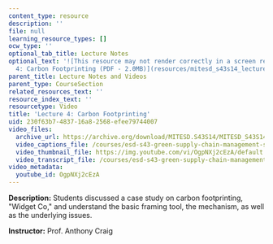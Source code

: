 ```yaml
---
content_type: resource
description: ''
file: null
learning_resource_types: []
ocw_type: ''
optional_tab_title: Lecture Notes
optional_text: '![This resource may not render correctly in a screen reader.](/images/inacessible.gif)[Lecture
  4: Carbon Footprinting (PDF - 2.0MB)](resources/mitesd_s43s14_lecture4)'
parent_title: Lecture Notes and Videos
parent_type: CourseSection
related_resources_text: ''
resource_index_text: ''
resourcetype: Video
title: 'Lecture 4: Carbon Footprinting'
uid: 230f63b7-4837-16a8-2568-efee79744007
video_files:
  archive_url: https://archive.org/download/MITESD.S43S14/MITESD_S43S14_ses04_300k.mp4
  video_captions_file: /courses/esd-s43-green-supply-chain-management-spring-2014/2d9290f77ad1536eba6ed850728cc26c_OgpNXj2cEzA.vtt
  video_thumbnail_file: https://img.youtube.com/vi/OgpNXj2cEzA/default.jpg
  video_transcript_file: /courses/esd-s43-green-supply-chain-management-spring-2014/500540041e84cc5dd043e71a31c4b6df_OgpNXj2cEzA.pdf
video_metadata:
  youtube_id: OgpNXj2cEzA
---
```


**Description:** Students discussed a case study on carbon footprinting, "Widget Co," and understand the basic framing tool, the mechanism, as well as the underlying issues.

**Instructor:** Prof. Anthony Craig